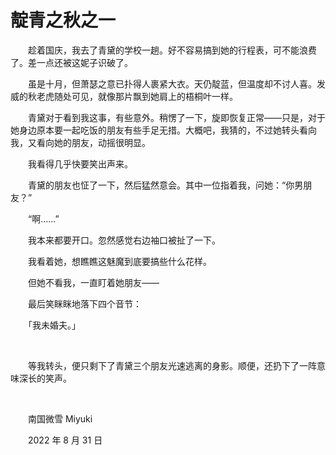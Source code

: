 # 靛青之秋之一

　　趁着国庆，我去了青黛的学校一趟。好不容易搞到她的行程表，可不能浪费了。差一点还被这妮子识破了。

　　虽是十月，但萧瑟之意已扑得人裹紧大衣。天仍靛蓝，但温度却不讨人喜。发威的秋老虎随处可见，就像那片飘到她肩上的梧桐叶一样。

　　青黛对于看到我这事，有些意外。稍愣了一下，旋即恢复正常——只是，对于她身边原本要一起吃饭的朋友有些手足无措。大概吧，我猜的，不过她转头看向我，又看向她的朋友，动摇很明显。

　　我看得几乎快要笑出声来。

　　青黛的朋友也怔了一下，然后猛然意会。其中一位指着我，问她：“你男朋友？”

　　“啊……”

　　我本来都要开口。忽然感觉右边袖口被扯了一下。

　　我看着她，想瞧瞧这魅魔到底要搞些什么花样。

　　但她不看我，一直盯着她朋友——

　　最后笑眯眯地落下四个音节：

　　「我未婚夫。」

<br />

　　等我转头，便只剩下了青黛三个朋友光速逃离的身影。顺便，还扔下了一阵意味深长的笑声。

<br />


　　南国微雪 Miyuki

　　2022 年 8 月 31 日
